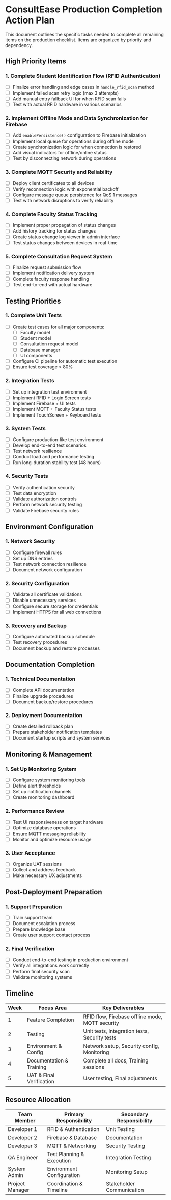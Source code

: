 # ConsultEase Production Completion Action Plan

This document outlines the specific tasks needed to complete all remaining items on the production checklist. Items are organized by priority and dependency.

## High Priority Items

### 1. Complete Student Identification Flow (RFID Authentication)
- [ ] Finalize error handling and edge cases in `handle_rfid_scan` method
- [ ] Implement failed scan retry logic (max 3 attempts)
- [ ] Add manual entry fallback UI for when RFID scan fails
- [ ] Test with actual RFID hardware in various scenarios

### 2. Implement Offline Mode and Data Synchronization for Firebase
- [ ] Add `enablePersistence()` configuration to Firebase initialization
- [ ] Implement local queue for operations during offline mode
- [ ] Create synchronization logic for when connection is restored
- [ ] Add visual indicators for offline/online status
- [ ] Test by disconnecting network during operations

### 3. Complete MQTT Security and Reliability
- [ ] Deploy client certificates to all devices
- [ ] Verify reconnection logic with exponential backoff
- [ ] Configure message queue persistence for QoS 1 messages
- [ ] Test with network disruptions to verify reliability

### 4. Complete Faculty Status Tracking
- [ ] Implement proper propagation of status changes
- [ ] Add history tracking for status changes
- [ ] Create status change log viewer in admin interface
- [ ] Test status changes between devices in real-time

### 5. Complete Consultation Request System
- [ ] Finalize request submission flow
- [ ] Implement notification delivery system
- [ ] Complete faculty response handling
- [ ] Test end-to-end with actual hardware

## Testing Priorities

### 1. Complete Unit Tests
- [ ] Create test cases for all major components:
  - [ ] Faculty model
  - [ ] Student model
  - [ ] Consultation request model
  - [ ] Database manager
  - [ ] UI components
- [ ] Configure CI pipeline for automatic test execution
- [ ] Ensure test coverage > 80%

### 2. Integration Tests
- [ ] Set up integration test environment
- [ ] Implement RFID + Login Screen tests
- [ ] Implement Firebase + UI tests
- [ ] Implement MQTT + Faculty Status tests
- [ ] Implement TouchScreen + Keyboard tests

### 3. System Tests
- [ ] Configure production-like test environment
- [ ] Develop end-to-end test scenarios
- [ ] Test network resilience
- [ ] Conduct load and performance testing
- [ ] Run long-duration stability test (48 hours)

### 4. Security Tests
- [ ] Verify authentication security
- [ ] Test data encryption
- [ ] Validate authorization controls
- [ ] Perform network security testing
- [ ] Validate Firebase security rules

## Environment Configuration

### 1. Network Security
- [ ] Configure firewall rules
- [ ] Set up DNS entries
- [ ] Test network connection resilience
- [ ] Document network configuration

### 2. Security Configuration
- [ ] Validate all certificate validations
- [ ] Disable unnecessary services
- [ ] Configure secure storage for credentials
- [ ] Implement HTTPS for all web connections

### 3. Recovery and Backup
- [ ] Configure automated backup schedule
- [ ] Test recovery procedures
- [ ] Document backup and restore processes

## Documentation Completion

### 1. Technical Documentation
- [ ] Complete API documentation
- [ ] Finalize upgrade procedures
- [ ] Document backup/restore procedures

### 2. Deployment Documentation
- [ ] Create detailed rollback plan
- [ ] Prepare stakeholder notification templates
- [ ] Document startup scripts and system services

## Monitoring & Management

### 1. Set Up Monitoring System
- [ ] Configure system monitoring tools
- [ ] Define alert thresholds
- [ ] Set up notification channels
- [ ] Create monitoring dashboard

### 2. Performance Review
- [ ] Test UI responsiveness on target hardware
- [ ] Optimize database operations
- [ ] Ensure MQTT messaging reliability
- [ ] Monitor and optimize resource usage

### 3. User Acceptance
- [ ] Organize UAT sessions
- [ ] Collect and address feedback
- [ ] Make necessary UX adjustments

## Post-Deployment Preparation

### 1. Support Preparation
- [ ] Train support team
- [ ] Document escalation process
- [ ] Prepare knowledge base
- [ ] Create user support contact process

### 2. Final Verification
- [ ] Conduct end-to-end testing in production environment
- [ ] Verify all integrations work correctly
- [ ] Perform final security scan
- [ ] Validate monitoring systems

## Timeline

| Week | Focus Area | Key Deliverables |
|------|------------|------------------|
| 1    | Feature Completion | RFID flow, Firebase offline mode, MQTT security |
| 2    | Testing | Unit tests, Integration tests, Security tests |
| 3    | Environment & Config | Network setup, Security config, Monitoring |
| 4    | Documentation & Training | Complete all docs, Training sessions |
| 5    | UAT & Final Verification | User testing, Final adjustments |

## Resource Allocation

| Team Member | Primary Responsibility | Secondary Responsibility |
|-------------|------------------------|--------------------------|
| Developer 1 | RFID & Authentication  | Unit Testing |
| Developer 2 | Firebase & Database    | Documentation |
| Developer 3 | MQTT & Networking      | Security Testing |
| QA Engineer | Test Planning & Execution | Integration Testing |
| System Admin | Environment Configuration | Monitoring Setup |
| Project Manager | Coordination & Timeline | Stakeholder Communication | 